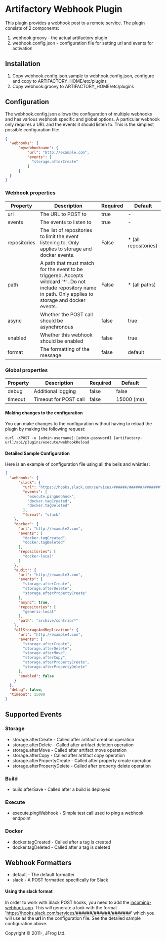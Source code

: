 Artifactory Webhook Plugin
===============================

This plugin provides a webhook post to a remote service.  The plugin consists of 2 components:
1. webhook.groovy - the actual artifactory plugin
2. webhook.config.json - configuration file for setting url and events for activation


Installation
-----------------
1. Copy webhook.config.json.sample to webhook.config.json, configure and copy to ARTIFACTORY_HOME/etc/plugins
2. Copy webhook.groovy to ARTIFACTORY_HOME/etc/plugins

Configuration
-----------------
The webhook.config.json allows the configuration of multiple webhooks and has various webhook specific and global options.
A particular webhook only requires a URL and the events it should listen to. This is the simplest possible configuration file:

```json
{
  "webhooks": {
      "mywebhookname": {
          "url": "http://example.com",
          "events": [
            "storage.afterCreate"
          ]
      }
  }
}
```

### Webhook properties
| Property      | Description   | Required  | Default |
| ------------- |-------------| ---------| -------|
| url     | The URL to POST to | true      | -       |
| events      | The events to listen to      | true      | -       |
| repositories | The list of repositories to limit the event listening to. Only applies to storage and docker events. | False     | * (all repositories)   |
| path | A path that must match for the event to be triggered. Accepts wildcard '*'. Do not include repository name in path. Only applies to storage and docker events.| False     | * (all paths)   |
| async | Whether the POST call should be asynchronous      | false     | true       |
| enabled | Whether this webhook should be enabled     | false     | true       |
| format | The formatting of the message     | false     | default       |

### Global properties
| Property      | Description   | Required  | Default |
| ------------- | ------------- | --------- | ------- |
| debug     | Additional logging | false      | false       |
| timeout      | Timeout for POST call      | false      | 15000 (ms)  |


#### Making changes to the configuration

You can make changes to the configuration without having to reload the plugin by making the following request:

`curl -XPOST -u [admin-username]:[admin-password] [artifactory-url]/api/plugins/execute/webhookReload`


#### Detailed Sample Configuration
Here is an example of configuration file using all the bells and whistles:

```json
{
  "webhooks": {
      "slack": {
        "url": "https://hooks.slack.com/services/######/######/#######",
        "events": [
          "execute.pingWebhook",
          "docker.tagCreated",
          "docker.tagDeleted"
        ],
        "format": "slack"
    },
    "docker": {
      "url": "http://example2.com",
      "events": [
        "docker.tagCreated",
        "docker.tagDeleted"
      ],
      "repositories": [
        "docker-local"
      ]
    },
    "audit": {
      "url": "http://example3.com",
      "events": [
        "storage.afterCreate",
        "storage.afterDelete",
        "storage.afterPropertyCreate"
      ],
      "async": true,
      "repositories": [
        "generic-local"
      ],
      "path": "archive/contrib/*"
    },
    "allStorageAndReplication": {
      "url": "http://example4.com",
      "events": [
        "storage.afterCreate",
        "storage.afterDelete",
        "storage.afterMove",
        "storage.afterCopy",
        "storage.afterPropertyCreate",
        "storage.afterPropertyDelete"
      ],
      "enabled": false
    }
  },
  "debug": false,
  "timeout": 15000
}
```

Supported Events
-----------------

### Storage
* storage.afterCreate - Called after artifact creation operation
* storage.afterDelete - Called after artifact deletion operation
* storage.afterMove - Called after artifact move operation
* storage.afterCopy - Called after artifact copy operation
* storage.afterPropertyCreate - Called after property create operation
* storage.afterPropertyDelete - Called after property delete operation

### Build
* build.afterSave - Called after a build is deployed

### Execute
* execute.pingWebhook - Simple test call used to ping a webhook endpoint

### Docker
* docker.tagCreated - Called after a tag is created
* docker.tagDeleted - Called after a tag is deleted

Webhook Formatters
-----------------

* default - The default formatter
* slack - A POST formatted specifically for Slack

#### Using the slack format

In order to work with Slack POST hooks, you need to add the [incoming-webhook app](https://api.slack.com/incoming-webhooks).
This will generate a look with the format 'https://hooks.slack.com/services/######/######/#######' which you will use as
the **url** in the configuration file. See the detailed sample configuration above.


Copyright &copy; 2011-, JFrog Ltd.

